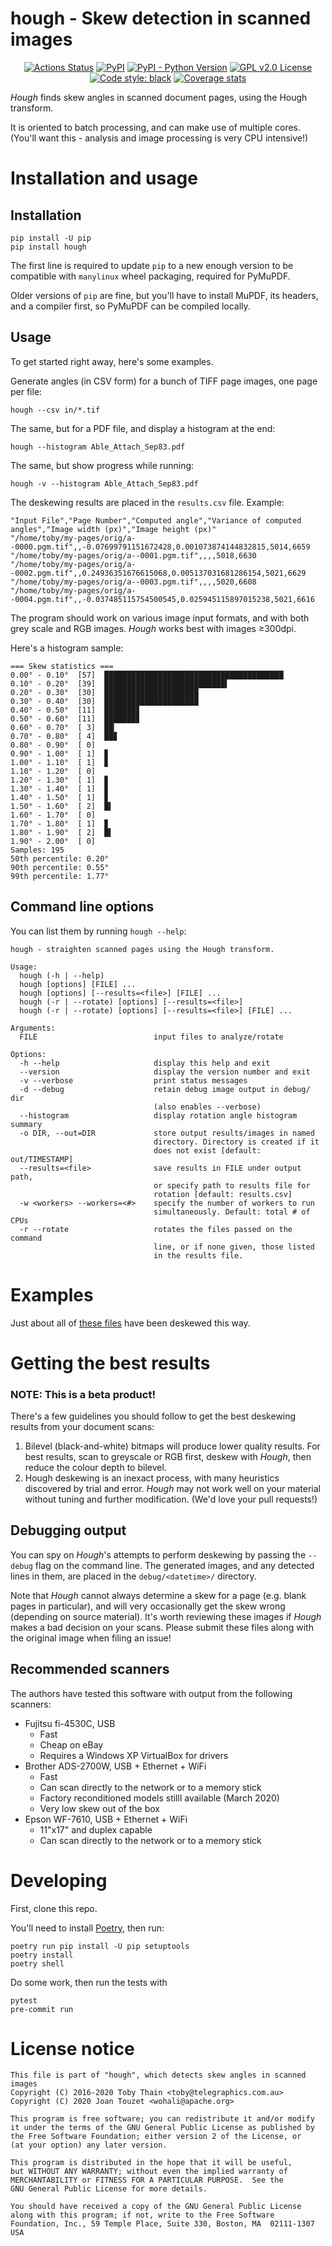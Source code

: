 # hough - Skew detection in scanned images

<p align="center">
<a href="https://github.com/wohali/hough/actions"><img alt="Actions Status" src="https://github.com/wohali/hough/workflows/Tests/badge.svg"></a>
<a href="https://pypi.org/project/hough/"><img alt="PyPI" src="https://img.shields.io/pypi/v/hough"></a>
<a href="https://pypi.org/project/hough/"><img alt="PyPI - Python Version" src="https://img.shields.io/pypi/pyversions/hough"></a>
<a href="https://github.com/wohali/hough/blob/master/COPYING"><img src="https://img.shields.io/github/license/wohali/hough.svg" alt="GPL v2.0 License" /></a>
<a href="https://github.com/psf/black"><img alt="Code style: black" src="https://img.shields.io/badge/code%20style-black-000000.svg"></a>
<a href="https://codecov.io/gh/wohali/hough"><img alt="Coverage stats" src="https://codecov.io/gh/wohali/hough/branch/master/graph/badge.svg" /></a>
</p>

_Hough_ finds skew angles in scanned document pages, using the Hough transform.

It is oriented to batch processing, and can make use of multiple cores. (You'll
want this - analysis and image processing is very CPU intensive!)

# Installation and usage

## Installation

```
pip install -U pip
pip install hough
```

The first line is required to update `pip` to a new enough version to be
compatible with `manylinux` wheel packaging, required for PyMuPDF.

Older versions of `pip` are fine, but you'll have to install MuPDF, its
headers, and a compiler first, so PyMuPDF can be compiled locally.

## Usage

To get started right away, here's some examples.

Generate angles (in CSV form) for a bunch of TIFF page images, one page per file:

```
hough --csv in/*.tif
```

The same, but for a PDF file, and display a histogram at the end:

```
hough --histogram Able_Attach_Sep83.pdf
```

The same, but show progress while running:

```
hough -v --histogram Able_Attach_Sep83.pdf
```


The deskewing results are placed in the `results.csv` file. Example:

```csv
"Input File","Page Number","Computed angle","Variance of computed angles","Image width (px)","Image height (px)"
"/home/toby/my-pages/orig/a--0000.pgm.tif",,-0.07699791151672428,0.001073874144832815,5014,6659
"/home/toby/my-pages/orig/a--0001.pgm.tif",,,,5018,6630
"/home/toby/my-pages/orig/a--0002.pgm.tif",,0.24936351676615068,0.005137031681286154,5021,6629
"/home/toby/my-pages/orig/a--0003.pgm.tif",,,,5020,6608
"/home/toby/my-pages/orig/a--0004.pgm.tif",,-0.037485115754500545,0.025945115897015238,5021,6616
```

The program should work on various image input formats, and with both grey scale
and RGB images. _Hough_ works best with images ≥300dpi.

Here's a histogram sample:

```
=== Skew statistics ===
0.00° - 0.10°  [57]  ████████████████████████████████████████
0.10° - 0.20°  [39]  ███████████████████████████▍
0.20° - 0.30°  [30]  █████████████████████
0.30° - 0.40°  [30]  █████████████████████
0.40° - 0.50°  [11]  ███████▊
0.50° - 0.60°  [11]  ███████▊
0.60° - 0.70°  [ 3]  ██▏
0.70° - 0.80°  [ 4]  ██▊
0.80° - 0.90°  [ 0]
0.90° - 1.00°  [ 1]  ▊
1.00° - 1.10°  [ 1]  ▊
1.10° - 1.20°  [ 0]
1.20° - 1.30°  [ 1]  ▊
1.30° - 1.40°  [ 1]  ▊
1.40° - 1.50°  [ 1]  ▊
1.50° - 1.60°  [ 2]  █▍
1.60° - 1.70°  [ 0]
1.70° - 1.80°  [ 1]  ▊
1.80° - 1.90°  [ 2]  █▍
1.90° - 2.00°  [ 0]
Samples: 195
50th percentile: 0.20°
90th percentile: 0.55°
99th percentile: 1.77°
```

## Command line options

You can list them by running `hough --help`:

```
hough - straighten scanned pages using the Hough transform.

Usage:
  hough (-h | --help)
  hough [options] [FILE] ...
  hough [options] [--results=<file>] [FILE] ...
  hough (-r | --rotate) [options] [--results=<file>]
  hough (-r | --rotate) [options] [--results=<file>] [FILE] ...

Arguments:
  FILE                          input files to analyze/rotate

Options:
  -h --help                     display this help and exit
  --version                     display the version number and exit
  -v --verbose                  print status messages
  -d --debug                    retain debug image output in debug/ dir
                                (also enables --verbose)
  --histogram                   display rotation angle histogram summary
  -o DIR, --out=DIR             store output results/images in named
                                directory. Directory is created if it
                                does not exist [default: out/TIMESTAMP]
  --results=<file>              save results in FILE under output path,
                                or specify path to results file for
                                rotation [default: results.csv]
  -w <workers> --workers=<#>    specify the number of workers to run
                                simultaneously. Default: total # of CPUs
  -r --rotate                   rotates the files passed on the command
                                line, or if none given, those listed
                                in the results file.
```

# Examples

Just about all of [these files](http://docs.telegraphics.com.au/) have been
deskewed this way.

# Getting the best results

### NOTE: This is a beta product!

There's a few guidelines you should follow to get the best deskewing results
from your document scans:

1. Bilevel (black-and-white) bitmaps will produce lower quality results.
   For best results, scan to greyscale or RGB first, deskew with _Hough_, then
   reduce the colour depth to bilevel.
1. Hough deskewing is an inexact process, with many heuristics discovered
   by trial and error. _Hough_ may not work well on your material without tuning
   and further modification. (We'd love your pull requests!)

## Debugging output

You can spy on _Hough_'s attempts to perform deskewing by passing the `--debug`
flag on the command line. The generated images, and any detected lines in them,
are placed in the `debug/<datetime>/` directory.

Note that _Hough_ cannot always determine a skew for a page (e.g. blank pages
in particular), and will very occasionally get the skew wrong (depending on
source material). It's worth reviewing these images if _Hough_ makes a bad
decision on your scans. Please submit these files along with the original image
when filing an issue!

## Recommended scanners

The authors have tested this software with output from the following scanners:

* Fujitsu fi-4530C, USB
  * Fast
  * Cheap on eBay
  * Requires a Windows XP VirtualBox for drivers
* Brother ADS-2700W, USB + Ethernet + WiFi
  * Fast
  * Can scan directly to the network or to a memory stick
  * Factory reconditioned models stilll available (March 2020)
  * Very low skew out of the box
* Epson WF-7610, USB + Ethernet + WiFi
  * 11"x17" and duplex capable
  * Can scan directly to the network or to a memory stick

# Developing

First, clone this repo.

You'll need to install [Poetry](https://python-poetry.org/docs/#installation),
then run:

```
poetry run pip install -U pip setuptools
poetry install
poetry shell
```

Do some work, then run the tests with

```
pytest
pre-commit run
```

# License notice

```
This file is part of "hough", which detects skew angles in scanned images
Copyright (C) 2016-2020 Toby Thain <toby@telegraphics.com.au>
Copyright (C) 2020 Joan Touzet <wohali@apache.org>

This program is free software; you can redistribute it and/or modify
it under the terms of the GNU General Public License as published by
the Free Software Foundation; either version 2 of the License, or
(at your option) any later version.

This program is distributed in the hope that it will be useful,
but WITHOUT ANY WARRANTY; without even the implied warranty of
MERCHANTABILITY or FITNESS FOR A PARTICULAR PURPOSE.  See the
GNU General Public License for more details.

You should have received a copy of the GNU General Public License
along with this program; if not, write to the Free Software
Foundation, Inc., 59 Temple Place, Suite 330, Boston, MA  02111-1307  USA
```
